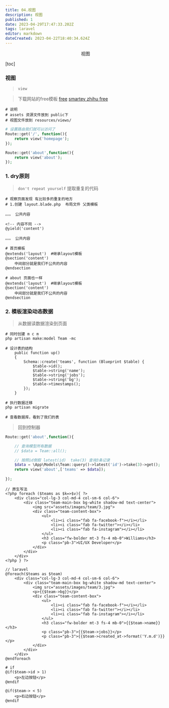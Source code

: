 ```yaml
---
title: 04.视图
description: 视图
published: 1
date: 2023-04-29T17:47:33.202Z
tags: laravel
editor: markdown
dateCreated: 2023-04-22T18:40:34.624Z
---
```


<center>视图</center>





[toc]





### 视图

> `view `

> 下载网站的free模板  [free](https://www.pgtemplates.com/) [smartey ](https://www.smarteyeapps.com/)[zhihu ](https://zhuanlan.zhihu.com/p/362604608)[free](https://www.free-css.com/)

```shell
# 说明 
# assets 资源文件放到 public下
# 视图文件放到 resources/views/
```

```php
# 设置路由我们就可以访问了
Route::get('/', function(){  
    return view('homepage');
});

Route::get('about',function(){
    return view('about');
});
```





### 1. dry原则

> `don't repeat yourself`  提取重复的代码

```shell
# 观察页面发现 有比较多的重复的地方
# 1.创建 layout.blade.php  布局文件 父类模板

。。。 公共内容

<!-- 内容不同 -->
@yield('content')

。。。 公共内容
```

```shell
# 首页模板
@extends('layout')  #继承layout模板
@section('content')
	中间部分就是我们不公共的内容
@endsection
```

```shell
# about 页面也一样
@extends('layout')  #继承layout模板
@section('content')
	中间部分就是我们不公共的内容
@endsection
```



### 2. 模板渲染动态数据

> 从数据读数据渲染到页面

```shell
# 同时创建 m c m 
php artisan make:model Team -mc

# 设计表的结构
    public function up()
    {
        Schema::create('teams', function (Blueprint $table) {
            $table->id();
            $table->string('name');
            $table->string('jobs');
            $table->string('bg');
            $table->timestamps();
        });
    }

# 执行数据迁移
php artisan migrate

# 查看数据库，看到了我们的表
```

> 回到控制器

```php
Route::get('about',function(){

    // 查询模型所有数据
    // $data = Team::all();

    // 按照id倒叙 latest(id)  take(3) 查询3条记录
    $data = \App\Models\Team::query()->latest('id')->take(3)->get();
    return view('about',['teams' => $data]);
    
});
```

```php+html
// 原生写法
<?php foreach ($teams as $k=>$v){ ?>
    <div class="col-lg-3 col-md-4 col-sm-6 col-6">
        <div class="team-main-box bg-white shadow-md text-center">
            <img src="assets/images/team/3.jpg">
            <div class="team-content-box">
                <ul>
                    <li><i class="fab fa-facebook-f"></i></li>
                    <li><i class="fab fa-twitter"></i></li>
                    <li><i class="fab fa-instagram"></i></li>
                </ul>
                <h3 class="fw-bolder mt-3 fs-4 mb-0">Williams</h3>
                <p class="pb-3">UI/UX Developer</p>
            </div>
        </div>
    </div>
<?php } ?>
```

```php+HTML
// laravel
@foreach($teams as $team)
    <div class="col-lg-3 col-md-4 col-sm-6 col-6">
        <div class="team-main-box bg-white shadow-md text-center">
            <img src="assets/images/team/3.jpg">
            <p>{{$team->bg}}</p>
            <div class="team-content-box">
                <ul>
                    <li><i class="fab fa-facebook-f"></i></li>
                    <li><i class="fab fa-twitter"></i></li>
                    <li><i class="fab fa-instagram"></i></li>
                </ul>
                <h3 class="fw-bolder mt-3 fs-4 mb-0">{{$team->name}}</h3>
                <p class="pb-3">{{$team->jobs}}</p>
                <p class="pb-3">{{$team->created_at->format('Y.m.d')}}</p>
            </div>
        </div>
    </div>
@endforeach
```

```php+HTML
# if 
@if($team->id > 1)
    <p>左边按钮</p>
@endif

@if($team-> < 5)
    <p>右边按钮</p>
@endif
```
























